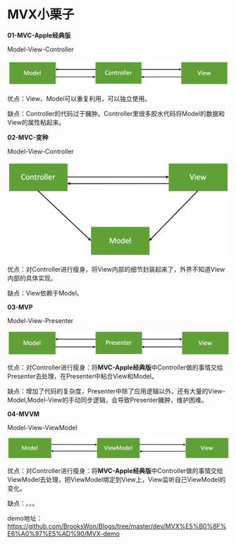 # MVX小栗子

**01-MVC-Apple经典版**

Model-View-Controller

![Snip20191121_139](https://github.com/BrooksWon/Blogs/blob/master/dev/MVX%E5%B0%8F%E6%A0%97%E5%AD%90/Snip20191121_139.png)

优点：View、Model可以重复利用，可以独立使用。

缺点：Controller的代码过于臃肿。Controller里很多胶水代码将Model的数据和View的属性粘起来。



**02-MVC-变种**

Model-View-Controller  

![Snip20191122_142](https://github.com/BrooksWon/Blogs/blob/master/dev/MVX%E5%B0%8F%E6%A0%97%E5%AD%90/Snip20191122_142.png)

优点：对Controller进行瘦身，将View内部的细节封装起来了，外界不知道View内部的具体实现。

缺点：View依赖于Model。



**03-MVP**

Model-View-Presenter

![Snip20191122_143](https://github.com/BrooksWon/Blogs/blob/master/dev/MVX%E5%B0%8F%E6%A0%97%E5%AD%90/Snip20191122_143.png)

优点：对Controller进行瘦身：将**MVC-Apple经典版**中Controller做的事情交给Presenter去处理，在Presenter中粘合View和Model。

缺点：增加了代码的复杂度，Presenter中除了应用逻辑以外，还有大量的View-Model,Model-View的手动同步逻辑，会导致Presenter臃肿，维护困难。



**04-MVVM**

Model-View-ViewModel

![Snip20191122_144](https://github.com/BrooksWon/Blogs/blob/master/dev/MVX%E5%B0%8F%E6%A0%97%E5%AD%90/Snip20191122_144.png)

优点：对Controller进行瘦身：将**MVC-Apple经典版**中Controller做的事情交给ViewModel去处理，把ViewModel绑定到View上，View监听自己ViewModel的变化。

缺点：。。。



demo地址：https://github.com/BrooksWon/Blogs/tree/master/dev/MVX%E5%B0%8F%E6%A0%97%E5%AD%90/MVX-demo